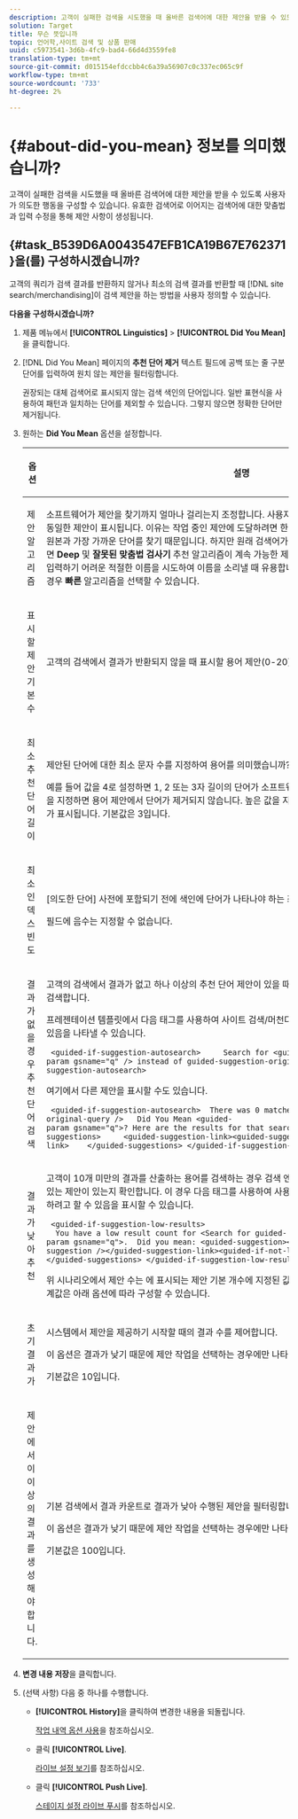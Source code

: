 ```yaml
---
description: 고객이 실패한 검색을 시도했을 때 올바른 검색어에 대한 제안을 받을 수 있도록 사용자가 의도한 행동을 구성할 수 있습니다. 유효한 검색어로 이어지는 검색어에 대한 맞춤법과 입력 수정을 통해 제안 사항이 생성됩니다.
solution: Target
title: 무슨 뜻입니까
topic: 언어학,사이트 검색 및 상품 판매
uuid: c5973541-3d6b-4fc9-bad4-66d4d3559fe8
translation-type: tm+mt
source-git-commit: d015154efdccbb4c6a39a56907c0c337ec065c9f
workflow-type: tm+mt
source-wordcount: '733'
ht-degree: 2%

---
```



# {#about-did-you-mean} 정보를 의미했습니까?

고객이 실패한 검색을 시도했을 때 올바른 검색어에 대한 제안을 받을 수 있도록 사용자가 의도한 행동을 구성할 수 있습니다. 유효한 검색어로 이어지는 검색어에 대한 맞춤법과 입력 수정을 통해 제안 사항이 생성됩니다.

## {#task_B539D6A0043547EFB1CA19B67E762371}을(를) 구성하시겠습니까?

고객의 쿼리가 검색 결과를 반환하지 않거나 최소의 검색 결과를 반환할 때 [!DNL site search/merchandising]이 검색 제안을 하는 방법을 사용자 정의할 수 있습니다.

<!-- 

t_configuring_did_you_mean.xml

 -->

**다음을 구성하시겠습니까?**

1. 제품 메뉴에서 **[!UICONTROL Linguistics]** > **[!UICONTROL Did You Mean]**&#x200B;을 클릭합니다.
1. [!DNL Did You Mean] 페이지의 **추천 단어 제거** 텍스트 필드에 공백 또는 줄 구분 단어를 입력하여 원치 않는 제안을 필터링합니다.

   권장되는 대체 검색어로 표시되지 않는 검색 색인의 단어입니다. 일반 표현식을 사용하여 패턴과 일치하는 단어를 제외할 수 있습니다. 그렇지 않으면 정확한 단어만 제거됩니다.

1. 원하는 **Did You Mean** 옵션을 설정합니다.

   <!-- 
   
   r_did_you_mean_options.xml
   
   -->

   <table> 
    <thead> 
      <tr> 
      <th colname="col1" class="entry"> <p>옵션 </p> </th> 
      <th colname="col2" class="entry"> <p>설명 </p> </th> 
      </tr> 
    </thead>
    <tbody> 
      <tr> 
      <td colname="col1"> <p>제안 알고리즘 </p> </td> 
      <td colname="col2"> <p>소프트웨어가 제안을 찾기까지 얼마나 걸리는지 조정합니다. 사용자가 한 문자 실수로 인해 모든 알고리즘에 동일한 제안이 표시됩니다. 이유는 작업 중인 제안에 도달하려면 한 번의 편집만 필요하며 모든 알고리즘은 원본과 가장 가까운 단어를 찾기 때문입니다. 하지만 원래 검색어가 인덱스의 기존 검색어와 유사하지 않으면 <b>Deep</b> 및 <b>잘못된 맞춤법 검사기</b> 추천 알고리즘이 계속 가능한 제안을 검색합니다. 이 시나리오는 고객이 입력하기 어려운 적절한 이름을 시도하여 이름을 소리낼 때 유용합니다. 그러나 유사한 제안만 표시하려는 경우 <b>빠른</b> 알고리즘을 선택할 수 있습니다. </p> </td> 
      </tr> 
      <tr> 
      <td colname="col1"> <p>표시할 제안 기본 수 </p> </td> 
      <td colname="col2"> <p>고객의 검색에서 결과가 반환되지 않을 때 표시할 용어 제안(0-20)의 수를 지정합니다. 기본값은 3입니다. </p> </td> 
      </tr> 
      <tr> 
      <td colname="col1"> <p>최소 추천 단어 길이 </p> </td> 
      <td colname="col2"> <p>제안된 단어에 대한 최소 문자 수를 지정하여 용어를 의미했습니까? </p> <p>예를 들어 값을 4로 설정하면 1, 2 또는 3자 길이의 단어가 소프트웨어에서 제안되지 않습니다. 0이라는 값을 지정하면 용어 제안에서 단어가 제거되지 않습니다. 높은 값을 지정하면 일반적으로 용어 제안 없이 결과가 표시됩니다. 기본값은 3입니다. </p> </td> 
      </tr> 
      <tr> 
      <td colname="col1"> <p>최소 인덱스 빈도 </p> </td> 
      <td colname="col2"> <p> [의도한 단어] 사전에 포함되기 전에 색인에 단어가 나타나야 하는 최소 횟수를 지정합니다. </p> <p>필드에 음수는 지정할 수 없습니다. </p> </td> 
      </tr> 
      <tr> 
      <td colname="col1"> <p>결과가 없을 경우 추천 단어 검색 </p> </td> 
      <td colname="col2"> <p>고객의 검색에서 결과가 없고 하나 이상의 추천 단어 제안이 있을 때 제안된 첫 번째 용어를 자동으로 다시 검색합니다. </p> <p>프레젠테이션 템플릿에서 다음 태그를 사용하여 사이트 검색/머천다이징이 다른 용어를 자동으로 검색하고 있음을 나타낼 수 있습니다. </p> <p> <code>&nbsp;&lt;guided-if-suggestion-autosearch&gt;&nbsp;&nbsp;&nbsp;&nbsp;&nbsp;Search&nbsp;for&nbsp;&lt;guided-param&nbsp;gsname="q"&nbsp;/&gt;&nbsp;instead&nbsp;of&nbsp;guided-suggestion-original-query&nbsp;/&gt;&nbsp;&lt;/guided-if-suggestion-autosearch&gt;</code> </p> <p>여기에서 다른 제안을 표시할 수도 있습니다. </p> <p> <code>&nbsp;&lt;guided-if-suggestion-autosearch&gt;&nbsp;&nbsp;There&nbsp;was&nbsp;0&nbsp;matches&nbsp;for&nbsp;&lt;guided-suggestion-original-query&nbsp;/&gt;&nbsp;&nbsp;&nbsp;Did&nbsp;You&nbsp;Mean&nbsp;&lt;guided-param&nbsp;gsname="q"&gt;?&nbsp;Here&nbsp;are&nbsp;the&nbsp;results&nbsp;for&nbsp;that&nbsp;search.&nbsp;&nbsp;&nbsp;Or&nbsp;Did&nbsp;You&nbsp;Mean&nbsp;&nbsp;&nbsp;&nbsp;&lt;guided-suggestions&gt;&nbsp;&nbsp;&nbsp;&nbsp;&nbsp;&lt;guided-suggestion-link&gt;&lt;guided-suggestion&nbsp;/&gt;&lt;/guided-suggestion-link&gt;&nbsp;&nbsp;&nbsp;&nbsp;&lt;/guided-suggestions&gt;&nbsp;&lt;/guided-if-suggestion-autosearch&gt;</code> </p> </td> 
      </tr> 
      <tr> 
      <td colname="col1"> <p>결과가 낮아 추천 </p> </td> 
      <td colname="col2"> <p>고객이 10개 미만의 결과를 산출하는 용어를 검색하는 경우 검색 엔진은 100개 이상의 결과를 산출할 수 있는 제안이 있는지 확인합니다. 이 경우 다음 태그를 사용하여 사용자에게 결과가 있는 동안 다른 것을 검색하려고 할 수 있음을 표시할 수 있습니다. </p> <p> <code>&nbsp;&lt;guided-if-suggestion-low-results&gt; &nbsp;&nbsp;You&nbsp;have&nbsp;a&nbsp;low&nbsp;result&nbsp;count&nbsp;for&nbsp;&lt;Search&nbsp;for&nbsp;guided-param&nbsp;gsname="q"&gt;.&nbsp;&nbsp;Did&nbsp;you&nbsp;mean:&nbsp;&lt;guided-suggestion&gt;&lt;guided-suggestion-link&gt;&lt;guided-suggestion&nbsp;/&gt;&lt;/guided-suggestion-link&gt;&lt;guided-if-not-last&gt;,&nbsp;&lt;/guided-if-not-last&gt;&lt;/guided-suggestions&gt;&nbsp;&lt;/guided-if-suggestion-low-results&gt;</code> </p> <p> 위 시나리오에서 제안 수는 <span class="uicontrol"></span>에 표시되는 제안 기본 개수에 지정된 값으로 제어됩니다. 낮은 임계값과 높은 임계값은 아래 옵션에 따라 구성할 수 있습니다. </p> </td> 
      </tr> 
      <tr> 
      <td colname="col1"> <p>초기 결과가 </p> </td> 
      <td colname="col2"> <p>시스템에서 제안을 제공하기 시작할 때의 결과 수를 제어합니다. </p> <p>이 옵션은 <span class="uicontrol"> 결과가 낮기 때문에 제안 작업을 선택하는 경우에만 나타납니다</span>. </p> <p>기본값은 10입니다. </p> </td> 
      </tr> 
      <tr> 
      <td colname="col1"> <p>제안에서 이 이상의 결과를 생성해야 합니다. </p> </td> 
      <td colname="col2"> <p>기본 검색에서 결과 카운트로 결과가 낮아 수행된 제안을 필터링합니다. </p> <p>이 옵션은 <span class="uicontrol"> 결과가 낮기 때문에 제안 작업을 선택하는 경우에만 나타납니다</span>. </p> <p>기본값은 100입니다. </p> </td> 
      </tr> 
    </tbody> 
    </table>

1. **변경 내용 저장**&#x200B;을 클릭합니다.
1. (선택 사항) 다음 중 하나를 수행합니다.

   * **[!UICONTROL History]**&#x200B;을 클릭하여 변경한 내용을 되돌립니다.

      [작업 내역 옵션 사용](../t-using-the-history-option.md#task_70DD3F87A67242BBBD2CB27156F43002)을 참조하십시오.

   * 클릭 **[!UICONTROL Live]**.

      [라이브 설정 보기](../c-about-staging.md#task_401A0EBDB5DB4D4CA933CBA7BECDC10F)를 참조하십시오.

   * 클릭 **[!UICONTROL Push Live]**.

      [스테이지 설정 라이브 푸시](../c-about-staging.md#task_44306783B4C0408AAA58B471DAF2D9A4)를 참조하십시오.

